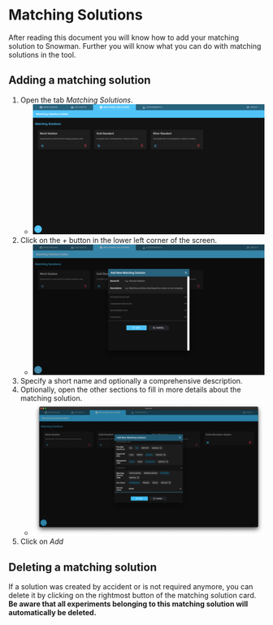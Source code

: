 # Matching Solutions

After reading this document you will know how to add your matching solution to Snowman. Further you will know what you can do with matching solutions in the tool.

## Adding a matching solution

1. Open the tab *Matching Solutions*.
   - ![Matching Solutions tab](../assets/algorithms-tab.png)
2. Click on the *+* button in the lower left corner of the screen.
   - ![Add Matching Solution](../assets/add-algorithm.png)
3. Specify a short name and optionally a comprehensive description.
4. Optionally, open the other sections to fill in more details about the matching solution.
   - ![Add Matching Solution with values](../assets/add-algorithm-with-values.png)
5. Click on *Add*

## Deleting a matching solution

If a solution was created by accident or is not required anymore, you can delete it by clicking on the rightmost button of the matching solution card. **Be aware that all experiments belonging to this matching solution will automatically be deleted.**
